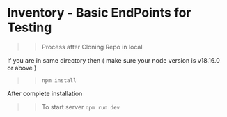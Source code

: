 # Inventory - Basic EndPoints for Testing 

>> Process after Cloning Repo in local

If you are in same directory then 
( make sure your node version is v18.16.0 or above )
>> `npm install`

After complete installation

>> To start server `npm run dev`
